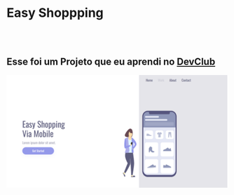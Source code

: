 <h1>Easy Shoppping</h1>
<br>
<br>
<h2>Esse foi um Projeto que eu aprendi no <a href="https://rodolfomori.com.br/devclub">DevClub</a></h2>
<img src="https://github.com/gskaio1196/Easy-Shopping/blob/main/img/Easy%20Shopping%20img.png?raw=true"/>
